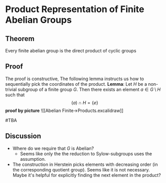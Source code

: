 # Product Representation of Finite Abelian Groups

## Theorem
Every finite abelian group is the direct product of cyclic groups

## Proof
The proof is constructive, The following lemma instructs us how to sequentially pick the coordinates of the product.
**Lemma**: Let $H$ be a non-trivial subgroup of a finite group $G$. Then there exists an element $a \in G \setminus H$  such that
$$
(a) \cap H = \{e\}
$$
**proof by picture**
![[Abelian Finite->Products.excalidraw]]

#TBA 

## Discussion
- Where do we require that $G$ is Abelian?
	- Seems like only the the reduction to Sylow-subgroups uses the assumption.
- The construction in Herstein picks elements with decreasing order (in the corresponding quotient group). Seems like it is not necessary. Maybe it's helpful for explicitly finding the next element in the product?